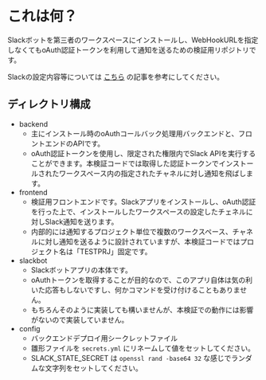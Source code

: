 これは何？
===

Slackボットを第三者のワークスペースにインストールし、WebHookURLを指定しなくてもoAuth認証トークンを利用して通知を送るための検証用リポジトリです。

Slackの設定内容等については [こちら](https://junkbox.wicurio.com/index.php?Slack%E9%80%9A%E7%9F%A5%E9%80%A3%E6%90%BA%E3%82%B7%E3%82%B9%E3%83%86%E3%83%A0%E6%A4%9C%E8%A8%BC) の記事を参考にしてください。

## ディレクトリ構成

* backend
  * 主にインストール時のoAuthコールバック処理用バックエンドと、フロントエンドのAPIです。
  * oAuth認証トークンを使用し、限定された権限内でSlack APIを実行することができます。本検証コードでは取得した認証トークンでインストールされたワークスペース内の指定されたチャネルに対し通知を飛ばします。
* frontend
  * 検証用フロントエンドです。Slackアプリをインストールし、oAuth認証を行った上で、インストールしたワークスペースの設定したチェネルに対しSlack通知を送ります。
  * 内部的には通知するプロジェクト単位で複数のワークスペース、チャネルに対し通知を送るように設計されていますが、本検証コードではプロジェクト名は「TESTPRJ」固定です。
* slackbot
  * Slackボットアプリの本体です。
  * oAuthトークンを取得することが目的なので、このアプリ自体は気の利いた応答もしないですし、何かコマンドを受け付けることもありません。
  * もちろんそのように実装しても構いませんが、本検証での動作には影響がないので実装していません。
* config
  * バックエンドデプロイ用シークレットファイル
  * 雛形ファイルを `secrets.yml` にリネームして値をセットしてください。
  * SLACK_STATE_SECRET は `openssl rand -base64 32` な感じでランダムな文字列をセットしてください。
